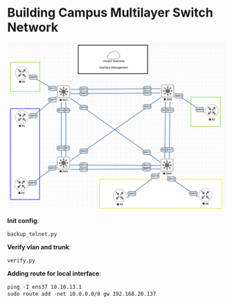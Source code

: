 # Building Campus Multilayer Switch Network

![Topology](/BCMSN/DBM_Inc_Campus_Diagram_lab.JPG)

**Init config**:
```
backup_telnet.py
```

**Verify vlan and trunk**:
```
verify.py
```

**Adding route for local interface**:
```
ping -I ens37 10.10.13.1
sudo route add -net 10.0.0.0/8 gw 192.168.20.137
```